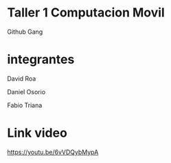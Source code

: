 # Taller 1 Computacion Movil
Github Gang
# integrantes
David Roa

Daniel Osorio

Fabio Triana

# Link video
https://youtu.be/6vVDQybMypA
